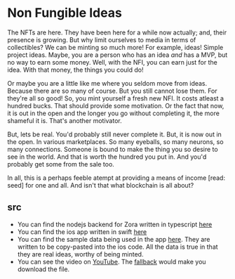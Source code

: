 # Non Fungible Ideas

The NFTs are here. They have been here for a while now actually; and, their presence is growing. But why limit ourselves to media in terms of collectibles? We can be minting so much more! For example, ideas! Simple project ideas. Maybe, you are a person who has an idea _and_ has a MVP, but no way to earn some money. Well, with the NFI, you can earn just for the idea. With that money, the things you could do!

Or maybe you are a little like me where you seldom move from ideas. Because there are so many of course. But you still cannot lose them. For they're all so good! So, you mint yourself a fresh new NFI. It costs atleast a hundred bucks. That should provide some motivation. Or the fact that now, it is out in the open and the longer you go without completing it, the more shameful it is. That's another motivator.

But, lets be real. You'd probably still never complete it. But, it is now out in the open. In various marketplaces. So many eyeballs, so many neurons, so many connections. Someone is bound to make the thing you so desire to see in the world. And that is worth the hundred you put in. And you'd probably get some from the sale too.

In all, this is a perhaps feeble atempt at providing a means of income [read: seed] for one and all. And isn't that what blockchain is all about?

## src
- You can find the nodejs backend for Zora written in typescript [here](https://github.com/dapp-ideas/zora-backend)
- You can find the ios app written in swift [here](https://github.com/dapp-ideas/ios-nft)
- You can find the sample data being used in the app [here](https://github.com/dapp-ideas/about/tree/main/sample-data). They are written to be copy-pasted into the ios code. All the data is true in that they are real ideas, worthy of being minted.
- You can see the video on [YouTube](https://www.youtube.com/watch?v=6mQ1sNnOyN4). The [fallback](https://github.com/dapp-ideas/about/blob/main/video.mp4?raw=true) would make you download the file.